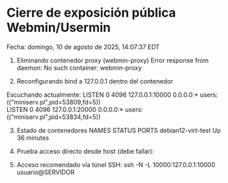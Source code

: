 # Cierre de exposición pública Webmin/Usermin
Fecha: domingo, 10 de agosto de 2025, 14:07:37 EDT

1) Eliminando contenedor proxy (webmin-proxy)
Error response from daemon: No such container: webmin-proxy

2) Reconfigurando bind a 127.0.0.1 dentro del contenedor

Escuchando actualmente:
LISTEN 0      4096       127.0.0.1:10000      0.0.0.0:*    users:(("miniserv.pl",pid=53809,fd=5))                                                                             
LISTEN 0      4096       127.0.0.1:20000      0.0.0.0:*    users:(("miniserv.pl",pid=53834,fd=5))                                                                             

3) Estado de contenedores
NAMES                STATUS          PORTS
debian12-virt-test   Up 36 minutes   

4) Prueba acceso directo desde host (debe fallar):

5) Acceso recomendado vía túnel SSH:
ssh -N -L 10000:127.0.0.1:10000 usuario@SERVIDOR

